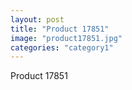 ```yaml
---
layout: post
title: "Product 17851"
image: "product17851.jpg"
categories: "category1"
---
```

Product 17851

